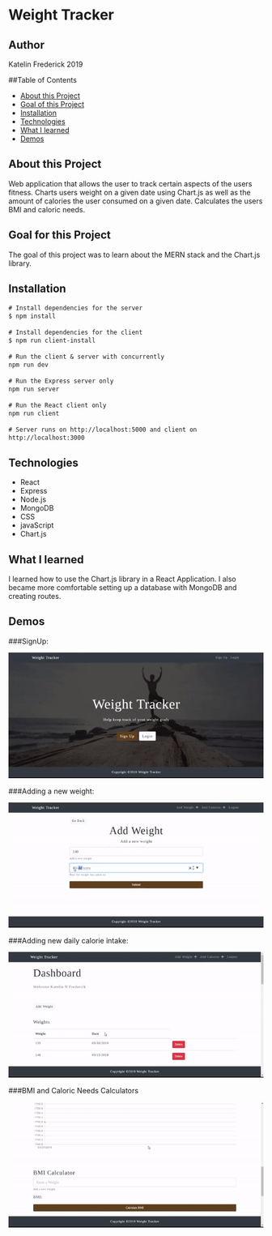 # Weight Tracker

## Author

Katelin Frederick 2019

##Table of Contents
* [About this Project](#about-this-project)
* [Goal of this Project](#goal-of-this-project)
* [Installation](#installation)
* [Technologies](#technologies)
* [What I learned](#what-i-learned)
* [Demos](#demos)

## About this Project
Web application that allows the user to track certain aspects of the users fitness.  Charts users weight on a given date using Chart.js as well as the amount of calories the user consumed on a given date.  Calculates the users BMI and caloric needs.

## Goal for this Project
The goal of this project was to learn about the MERN stack and the Chart.js library.

## Installation
```
# Install dependencies for the server
$ npm install

# Install dependencies for the client
$ npm run client-install

# Run the client & server with concurrently
npm run dev

# Run the Express server only
npm run server

# Run the React client only
npm run client

# Server runs on http://localhost:5000 and client on http://localhost:3000
```

## Technologies
* React
* Express
* Node.js
* MongoDB
* CSS
* javaScript
* Chart.js

## What I learned
I learned how to use the Chart.js library in a React Application.  I also became more comfortable setting up a database with MongoDB and creating routes.

## Demos
###SignUp:

![Sign Up](demos/weightSignup.gif)


###Adding a new weight:

![Add Weight](demos/addWeight.gif)


###Adding new daily calorie intake:

![Add Calories](demos/addCalories.gif)


###BMI and Caloric Needs Calculators

![Calcs](demos/calcs.gif)
